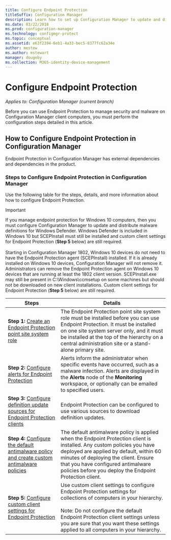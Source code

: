 ```yaml
---
title: Configure Endpoint Protection
titleSuffix: Configuration Manager
description: Learn how to set up Configuration Manager to update and distribute malware definitions for Windows Defender.
ms.date: 03/22/2018
ms.prod: configuration-manager
ms.technology: configmgr-protect
ms.topic: conceptual
ms.assetid: e63f2394-6eb1-4a33-bec5-8377fc62a34e
author: mestew
ms.author: mstewart
manager: dougeby
ms.collection: M365-identity-device-management
---
```


# Configure Endpoint Protection

*Applies to: Configuration Manager (current branch)*

Before you can use Endpoint Protection to manage security and malware on Configuration Manager client computers, you must perform the configuration steps detailed in this article.  

## How to Configure Endpoint Protection in Configuration Manager  
 Endpoint Protection in Configuration Manager has external dependencies and dependencies in the product.  

### Steps to Configure Endpoint Protection in Configuration Manager  
 Use the following table for the steps, details, and more information about how to configure Endpoint Protection.  

> [!IMPORTANT]  
>  If you manage endpoint protection for Windows 10 computers, then you must configure Configuration Manager to update and distribute malware definitions for Windows Defender. Windows Defender is included in Windows 10 but SCEPInstall must still be installed and custom client settings for Endpoint Protection (**Step 5** below) are still required. </br> </br>
> Starting in Configuration Manager 1802, Windows 10 devices do not need to have the Endpoint Protection agent (SCEPInstall) installed. If it is already installed on Windows 10 devices, Configuration Manager will not remove it. Administrators can remove the Endpoint Protection agent on Windows 10 devices that are running at least the 1802 client version. SCEPInstall.exe may still be present in C:\Windows\ccmsetup on some machines but should not be downloaded on new client installations. Custom client settings for Endpoint Protection (**Step 5** below) are still required. <!--503654-->

|Steps|Details|  
|-----------|-------------|  
|**Step 1:** [Create an Endpoint Protection point site system role](endpoint-protection-site-role.md)|The Endpoint Protection point site system role must be installed before you can use Endpoint Protection. It must be installed on one site system server only, and it must be installed at the top of the hierarchy on a central administration site or a stand-alone primary site. |  
|**Step 2:** [Configure alerts for Endpoint Protection](endpoint-configure-alerts.md)|Alerts inform the administrator when specific events have occurred, such as a malware infection. Alerts are displayed in the **Alerts** node of the **Monitoring** workspace, or optionally can be emailed to specified users. |  
|**Step 3:** [Configure definition update sources for Endpoint Protection clients](endpoint-definition-updates.md)|Endpoint Protection can be configured to use various sources to download definition updates. |  
|**Step 4:** [Configure the default antimalware policy and create custom antimalware policies](endpoint-antimalware-policies.md)|The default antimalware policy is applied when the Endpoint Protection client is installed. Any custom policies you have deployed are applied by default, within 60 minutes of deploying the client. Ensure that you have configured antimalware policies before you deploy the Endpoint Protection client. |  
|**Step 5:** [Configure custom client settings for Endpoint Protection](endpoint-protection-configure-client.md)|Use custom client settings to configure Endpoint Protection settings for collections of computers in your hierarchy.<br /><br /> Note: Do not configure the default Endpoint Protection client settings unless you are sure that you want these settings applied to all computers in your hierarchy. |  
